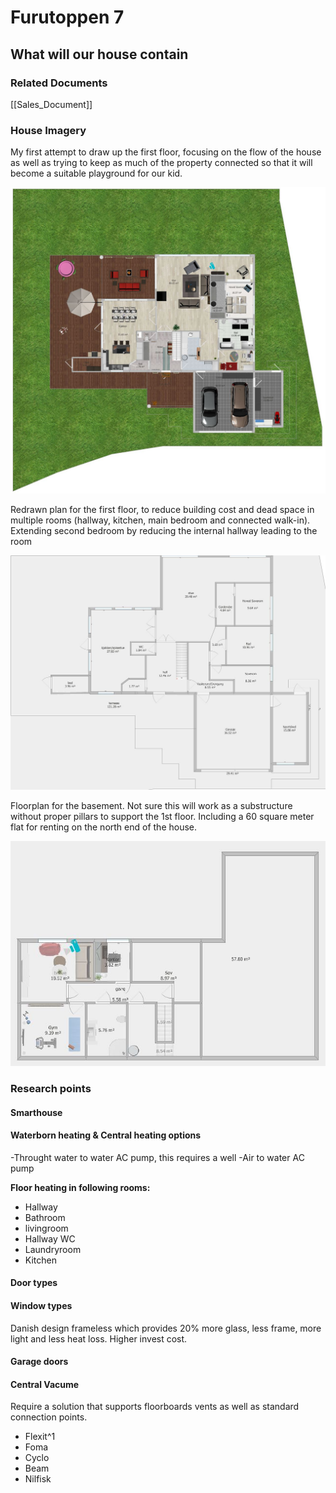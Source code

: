 # Furutoppen 7

## What will our house contain

### Related Documents
[[Sales_Document]] 


### House Imagery

My first attempt to draw up the first floor, focusing on the flow of the house as well as trying to keep as much of the property connected so that it will become a suitable playground for our kid.

![Floorplan 1st floor|250](https://github.com/Killeck/7/blob/master/images/floor1house1.JPG)

Redrawn plan for the first floor, to reduce building cost and dead space in multiple rooms (hallway, kitchen, main bedroom and connected walk-in). Extending second bedroom by reducing the internal hallway leading to the room

![Draft basement floorplan|250](https://github.com/Killeck/7/blob/master/images/floorplan1house2.JPG)

Floorplan for the basement. Not sure this will work as a substructure without proper pillars to support the 1st floor. Including a 60 square meter flat for renting on the north end of the house.

![Draft basement floorplan|250](https://github.com/Killeck/7/blob/master/images/floorplan0house1.JPG)



### Research points

#### **Smarthouse**

#### **Waterborn heating & Central heating options**
-Throught water to water AC pump, this requires a well
-Air to water AC pump

**Floor heating in following rooms:**
- Hallway
- Bathroom
- livingroom
- Hallway WC
- Laundryroom
- Kitchen

#### **Door types**


#### **Window types**
Danish design frameless which provides 20% more glass, less frame, more light and less heat loss. Higher invest cost.

#### **Garage doors**

#### **Central Vacume**
Require a solution that supports floorboards vents as well as standard connection points.

- Flexit^1
- Foma
- Cyclo
- Beam
- Nilfisk

[^1]: Has floorboard connector soluiton
